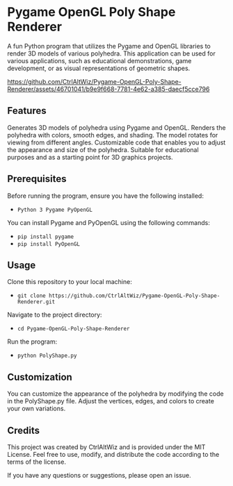 # Pygame OpenGL Poly Shape Renderer
A fun Python program that utilizes the Pygame and OpenGL libraries to render 3D models of various polyhedra. This application can be used for various applications, such as educational demonstrations, game development, or as visual representations of geometric shapes.

https://github.com/CtrlAltWiz/Pygame-OpenGL-Poly-Shape-Renderer/assets/46701041/b9e9f668-7781-4e62-a385-daecf5cce796

## Features

Generates 3D models of polyhedra using Pygame and OpenGL.
Renders the polyhedra with colors, smooth edges, and shading.
The model rotates for viewing from different angles.
Customizable code that enables you to adjust the appearance and size of the polyhedra.
Suitable for educational purposes and as a starting point for 3D graphics projects.

## Prerequisites

Before running the program, ensure you have the following installed:

- `Python 3
Pygame
PyOpenGL`

You can install Pygame and PyOpenGL using the following commands:
- `pip install pygame`
- `pip install PyOpenGL`

## Usage

Clone this repository to your local machine:
- `git clone https://github.com/CtrlAltWiz/Pygame-OpenGL-Poly-Shape-Renderer.git`

Navigate to the project directory:
- `cd Pygame-OpenGL-Poly-Shape-Renderer`

Run the program:
- `python PolyShape.py`

## Customization

You can customize the appearance of the polyhedra by modifying the code in the PolyShape.py file. Adjust the vertices, edges, and colors to create your own variations.

## Credits

This project was created by CtrlAltWiz and is provided under the MIT License. Feel free to use, modify, and distribute the code according to the terms of the license.

If you have any questions or suggestions, please open an issue.
